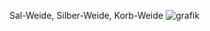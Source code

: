 Sal-Weide, Silber-Weide, Korb-Weide
![grafik](https://github.com/user-attachments/assets/edf584fa-8c91-4e7e-bf0c-b0c17d2bbe03)
